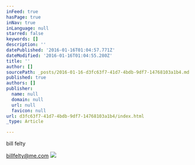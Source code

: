 ```yaml
---
inFeed: true
hasPage: true
inNav: true
inLanguage: null
starred: false
keywords: []
description: ''
datePublished: '2016-01-16T01:04:57.771Z'
dateModified: '2016-01-16T01:04:55.280Z'
title: ''
author: []
sourcePath: _posts/2016-01-16-d3fc63f7-41d7-4bdb-9df7-14768103a1b4.md
published: true
authors: []
publisher:
  name: null
  domain: null
  url: null
  favicon: null
url: d3fc63f7-41d7-4bdb-9df7-14768103a1b4/index.html
_type: Article

---
```

bill felty

billfelty@me.com
![](https://the-grid-user-content.s3-us-west-2.amazonaws.com/f4515161-0585-4a64-bc58-7c02f73214c2.jpg)